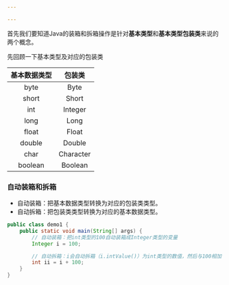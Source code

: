 ```yaml
---

---
```




首先我们要知道Java的装箱和拆箱操作是针对**基本类型**和**基本类型包装类**来说的两个概念。

先回顾一下基本类型及对应的包装类

| 基本数据类型 |  包装类   |
| :----------: | :-------: |
|     byte     |   Byte    |
|    short     |   Short   |
|     int      |  Integer  |
|     long     |   Long    |
|    float     |   Float   |
|    double    |  Double   |
|     char     | Character |
|   boolean    |  Boolean  |

### 自动装箱和拆箱

* 自动装箱：把基本数据类型转换为对应的包装类类型。
* 自动拆箱：把包装类类型转换为对应的基本数据类型。

```java
public class demo1 {
    public static void main(String[] args) {
        // 自动装箱：把int类型的100自动装箱成Integer类型的变量
        Integer i = 100;

        // 自动拆箱：i会自动拆箱（i.intValue()）为int类型的数值，然后与100相加
        int ii = i + 100;
    }
}

```

